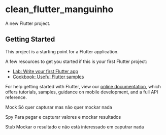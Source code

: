 # clean_flutter_manguinho

A new Flutter project.

## Getting Started

This project is a starting point for a Flutter application.

A few resources to get you started if this is your first Flutter project:

- [Lab: Write your first Flutter app](https://flutter.dev/docs/get-started/codelab)
- [Cookbook: Useful Flutter samples](https://flutter.dev/docs/cookbook)

For help getting started with Flutter, view our
[online documentation](https://flutter.dev/docs), which offers tutorials,
samples, guidance on mobile development, and a full API reference.


Mock
Só quer capturar mas não quer mockar nada

Spy
Para pegar e capturar valores e mockar resultados

Stub
Mockar o resultado e não está interessado em caputrar nada

